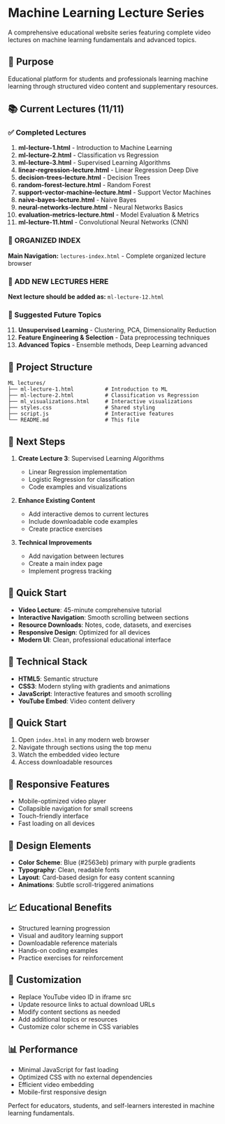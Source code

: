 # Machine Learning Lecture Series

A comprehensive educational website series featuring complete video lectures on machine learning fundamentals and advanced topics.

## 🎯 Purpose

Educational platform for students and professionals learning machine learning through structured video content and supplementary resources.

## 📚 Current Lectures (11/11)

### ✅ Completed Lectures

1. **ml-lecture-1.html** - Introduction to Machine Learning
2. **ml-lecture-2.html** - Classification vs Regression
3. **ml-lecture-3.html** - Supervised Learning Algorithms
4. **linear-regression-lecture.html** - Linear Regression Deep Dive
5. **decision-trees-lecture.html** - Decision Trees
6. **random-forest-lecture.html** - Random Forest
7. **support-vector-machine-lecture.html** - Support Vector Machines
8. **naive-bayes-lecture.html** - Naive Bayes
9. **neural-networks-lecture.html** - Neural Networks Basics
10. **evaluation-metrics-lecture.html** - Model Evaluation & Metrics
11. **ml-lecture-11.html** - Convolutional Neural Networks (CNN)

### 🔗 **ORGANIZED INDEX**
**Main Navigation:** `lectures-index.html` - Complete organized lecture browser

### 📍 **ADD NEW LECTURES HERE** 
**Next lecture should be added as:** `ml-lecture-12.html`

### 🚧 Suggested Future Topics

11. **Unsupervised Learning** - Clustering, PCA, Dimensionality Reduction
12. **Feature Engineering & Selection** - Data preprocessing techniques  
13. **Advanced Topics** - Ensemble methods, Deep Learning advanced

## 📁 Project Structure

```
ML lectures/
├── ml-lecture-1.html          # Introduction to ML
├── ml-lecture-2.html          # Classification vs Regression  
├── ml_visualizations.html     # Interactive visualizations
├── styles.css                 # Shared styling
├── script.js                  # Interactive features
└── README.md                  # This file
```

## 🎯 Next Steps

1. **Create Lecture 3**: Supervised Learning Algorithms

   * Linear Regression implementation
   * Logistic Regression for classification
   * Code examples and visualizations

2. **Enhance Existing Content**

   * Add interactive demos to current lectures
   * Include downloadable code examples
   * Create practice exercises

3. **Technical Improvements**

   * Add navigation between lectures
   * Create a main index page
   * Implement progress tracking

## 🚀 Quick Start

* **Video Lecture**: 45-minute comprehensive tutorial
* **Interactive Navigation**: Smooth scrolling between sections
* **Resource Downloads**: Notes, code, datasets, and exercises
* **Responsive Design**: Optimized for all devices
* **Modern UI**: Clean, professional educational interface

## 🔧 Technical Stack

* **HTML5**: Semantic structure
* **CSS3**: Modern styling with gradients and animations
* **JavaScript**: Interactive features and smooth scrolling
* **YouTube Embed**: Video content delivery

## 🚀 Quick Start

1. Open `index.html` in any modern web browser
2. Navigate through sections using the top menu
3. Watch the embedded video lecture
4. Access downloadable resources

## 📱 Responsive Features

* Mobile-optimized video player
* Collapsible navigation for small screens
* Touch-friendly interface
* Fast loading on all devices

## 🎨 Design Elements

* **Color Scheme**: Blue (#2563eb) primary with purple gradients
* **Typography**: Clean, readable fonts
* **Layout**: Card-based design for easy content scanning
* **Animations**: Subtle scroll-triggered animations

## 📈 Educational Benefits

* Structured learning progression
* Visual and auditory learning support
* Downloadable reference materials
* Hands-on coding examples
* Practice exercises for reinforcement

## 🔧 Customization

* Replace YouTube video ID in iframe src
* Update resource links to actual download URLs
* Modify content sections as needed
* Add additional topics or resources
* Customize color scheme in CSS variables

## 📊 Performance

* Minimal JavaScript for fast loading
* Optimized CSS with no external dependencies
* Efficient video embedding
* Mobile-first responsive design

Perfect for educators, students, and self-learners interested in machine learning fundamentals.
